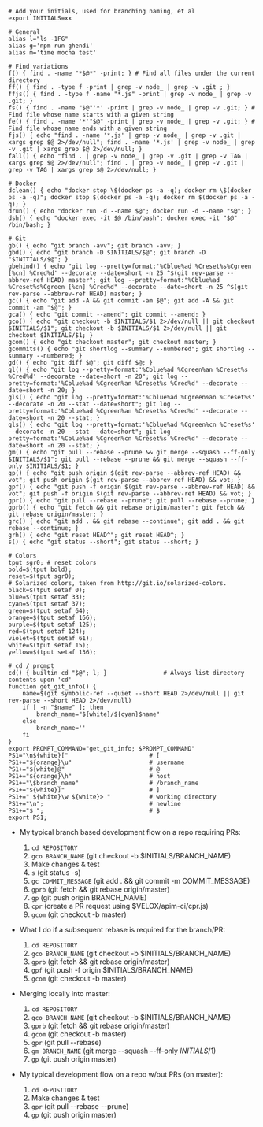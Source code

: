 ```
# Add your initials, used for branching naming, et al
export INITIALS=xx

# General
alias l="ls -1FG"
alias g='npm run ghendi'
alias m='time mocha test'

# Find variations
f() { find . -name "*$@*" -print; } # Find all files under the current directory
ff() { find . -type f -print | grep -v node_ | grep -v .git ; }
ffjs() { find . -type f -name "*.js" -print | grep -v node_ | grep -v .git; }
fs() { find . -name "$@"'*' -print | grep -v node_ | grep -v .git; } # Find file whose name starts with a given string
fe() { find . -name '*'"$@" -print | grep -v node_ | grep -v .git; } # Find file whose name ends with a given string
fjs() { echo "find . -name '*.js' | grep -v node_ | grep -v .git | xargs grep $@ 2>/dev/null"; find . -name '*.js' | grep -v node_ | grep -v .git | xargs grep $@ 2>/dev/null; }
fall() { echo "find . | grep -v node_ | grep -v .git | grep -v TAG | xargs grep $@ 2>/dev/null"; find . | grep -v node_ | grep -v .git | grep -v TAG | xargs grep $@ 2>/dev/null; }

# Docker
dclean() { echo "docker stop \$(docker ps -a -q); docker rm \$(docker ps -a -q)"; docker stop $(docker ps -a -q); docker rm $(docker ps -a -q); }
drun() { echo "docker run -d --name $@"; docker run -d --name "$@"; }
dsh() { echo "docker exec -it $@ /bin/bash"; docker exec -it "$@" /bin/bash; }

# Git
gb() { echo "git branch -avv"; git branch -avv; }
gbd() { echo "git branch -D $INITIALS/$@"; git branch -D "$INITIALS/$@"; }
gbehind() { echo "git log --pretty=format:'%Cblue%ad %Creset%s%Cgreen [%cn] %Cred%d' --decorate --date=short -n 25 ^$(git rev-parse --abbrev-ref HEAD) master"; git log --pretty=format:"%Cblue%ad %Creset%s%Cgreen [%cn] %Cred%d" --decorate --date=short -n 25 ^$(git rev-parse --abbrev-ref HEAD) master; }
gc() { echo "git add -A && git commit -am $@"; git add -A && git commit -am "$@"; }
gca() { echo "git commit --amend"; git commit --amend; }
gco() { echo "git checkout -b $INITIALS/$1 2>/dev/null || git checkout $INITIALS/$1"; git checkout -b $INITIALS/$1 2>/dev/null || git checkout $INITIALS/$1; }
gcom() { echo "git checkout master"; git checkout master; }
gcommits() { echo "git shortlog --summary --numbered"; git shortlog --summary --numbered; }
gd() { echo "git diff $@"; git diff $@; }
gl() { echo "git log --pretty=format:'%Cblue%ad %Cgreen%an %Creset%s %Cred%d' --decorate --date=short -n 20"; git log --pretty=format:'%Cblue%ad %Cgreen%an %Creset%s %Cred%d' --decorate --date=short -n 20; }
gls() { echo "git log --pretty=format:'%Cblue%ad %Cgreen%an %Creset%s' --decorate -n 20 --stat --date=short"; git log --pretty=format:'%Cblue%ad %Cgreen%an %Creset%s %Cred%d' --decorate --date=short -n 20 --stat; }
gls() { echo "git log --pretty=format:'%Cblue%ad %Cgreen%cn %Creset%s' --decorate -n 20 --stat --date=short"; git log --pretty=format:'%Cblue%ad %Cgreen%cn %Creset%s %Cred%d' --decorate --date=short -n 20 --stat; }
gm() { echo "git pull --rebase --prune && git merge --squash --ff-only $INITIALS/$1"; git pull --rebase --prune && git merge --squash --ff-only $INITIALS/$1; }
gp() { echo "git push origin $(git rev-parse --abbrev-ref HEAD) && vot"; git push origin $(git rev-parse --abbrev-ref HEAD) && vot; }
gpf() { echo "git push -f origin $(git rev-parse --abbrev-ref HEAD) && vot"; git push -f origin $(git rev-parse --abbrev-ref HEAD) && vot; }
gpr() { echo "git pull --rebase --prune"; git pull --rebase --prune; }
gprb() { echo "git fetch && git rebase origin/master"; git fetch && git rebase origin/master; }
grc() { echo "git add . && git rebase --continue"; git add . && git rebase --continue; }
grh() { echo "git reset HEAD^"; git reset HEAD^; }
s() { echo "git status --short"; git status --short; }

# Colors
tput sgr0; # reset colors
bold=$(tput bold);
reset=$(tput sgr0);
# Solarized colors, taken from http://git.io/solarized-colors.
black=$(tput setaf 0);
blue=$(tput setaf 33);
cyan=$(tput setaf 37);
green=$(tput setaf 64);
orange=$(tput setaf 166);
purple=$(tput setaf 125);
red=$(tput setaf 124);
violet=$(tput setaf 61);
white=$(tput setaf 15);
yellow=$(tput setaf 136);

# cd / prompt
cd() { builtin cd "$@"; l; }                # Always list directory contents upon 'cd'
function get_git_info() {
    name=$(git symbolic-ref --quiet --short HEAD 2>/dev/null || git rev-parse --short HEAD 2>/dev/null)
    if [ -n "$name" ]; then
        branch_name="${white}/${cyan}$name"
    else
        branch_name=''
    fi
}
export PROMPT_COMMAND="get_git_info; $PROMPT_COMMAND"
PS1="\n${white}["                       # [
PS1+="${orange}\u"                      # username
PS1+="${white}@"                        # @
PS1+="${orange}\h"                      # host
PS1+="\$branch_name"                    # /branch_name
PS1+="${white}]"                        # ]
PS1+=" ${white}\w ${white}> "           # working directory
PS1+="\n";                              # newline
PS1+="$ ";                              # $
export PS1;
```

- My typical branch based development flow on a repo requiring PRs:
  1. `cd REPOSITORY`
  1. `gco BRANCH_NAME` (git checkout -b $INITIALS/BRANCH_NAME)
  1. Make changes & test
  1. `s` (git status -s)
  1. `gc COMMIT_MESSAGE` (git add . && git commit -m COMMIT_MESSAGE)
  1. `gprb` (git fetch && git rebase origin/master)
  1. `gp` (git push origin BRANCH_NAME)
  1. `cpr` (create a PR request using $VELOX/apim-ci/cpr.js)
  1. `gcom` (git checkout -b master)

- What I do if a subsequent rebase is required for the branch/PR:
  1. `cd REPOSITORY`
  1. `gco BRANCH_NAME` (git checkout -b $INITIALS/BRANCH_NAME)
  1. `gprb` (git fetch && git rebase origin/master)
  1. `gpf` (git push -f origin $INITIALS/BRANCH_NAME)
  1. `gcom` (git checkout -b master)

- Merging locally into master:
  1. `cd REPOSITORY`
  1. `gco BRANCH_NAME` (git checkout -b $INITIALS/BRANCH_NAME)
  1. `gprb` (git fetch && git rebase origin/master)
  1. `gcom` (git checkout -b master)
  1. `gpr` (git pull --rebase)
  1. `gm BRANCH_NAME` (git merge --squash --ff-only $INITIALS/$1)
  1. `gp` (git push origin master)

- My typical development flow on a repo w/out PRs (on master):
  1. `cd REPOSITORY`
  1. Make changes & test
  1. `gpr` (git pull --rebase --prune)
  1. `gp` (git push origin master)
